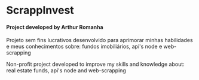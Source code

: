 # ScrappInvest
<h4>Project developed by Arthur Romanha</h4>
<p>Projeto sem fins lucrativos desenvolvido para aprimorar minhas habilidades e meus conhecimentos sobre: fundos imobiliários, api's node e web-scrapping</p>

<p>Non-profit project developed to improve my skills and knowledge about: real estate funds, api's node and web-scrapping</p>